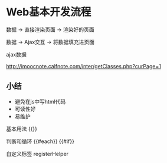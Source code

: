# Web基本开发流程

数据 -> 直接渲染页面 -> 渲染好的页面

数据 -> Ajax交互 -> 将数据填充进页面

ajax数据

http://imoocnote.calfnote.com/inter/getClasses.php?curPage=1

## 小结

* 避免在js中写html代码
* 可读性好
* 易维护

基本用法  {{}}

判断和循环 {{#each}} {{#if}}

自定义标签 registerHelper